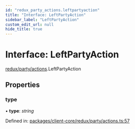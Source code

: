 ```yaml
---
id: "redux_party_actions.leftpartyaction"
title: "Interface: LeftPartyAction"
sidebar_label: "LeftPartyAction"
custom_edit_url: null
hide_title: true
---
```


# Interface: LeftPartyAction

[redux/party/actions](../modules/redux_party_actions.md).LeftPartyAction

## Properties

### type

• **type**: *string*

Defined in: [packages/client-core/redux/party/actions.ts:57](https://github.com/xr3ngine/xr3ngine/blob/66a84a950/packages/client-core/redux/party/actions.ts#L57)
